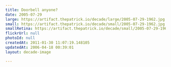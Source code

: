 ```yaml
---
title: Doorbell anyone?
date: 2005-07-29
large: https://artifact.thepatrick.io/decade/large/2005-07-29-1962.jpg
small: https://artifact.thepatrick.io/decade/small/2005-07-29-1962.jpg
smallRetina: https://artifact.thepatrick.io/decade/small/2005-07-29-1962@2x.jpg
flickrUrl: null
photoId: null
createdAt: 2011-01-30 11:07:19.148105
updatedAt: 2006-04-18 00:39:01
layout: decade-image

---
```


